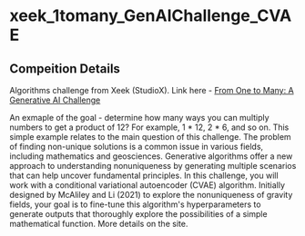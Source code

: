 # xeek_1tomany_GenAIChallenge_CVAE

## Compeition Details

Algorithms challenge from Xeek (StudioX). Link here - [From One to Many: A Generative AI Challenge](https://xeek.ai/challenges/from-one-to-many)

An exmaple of the goal - determine how many ways you can multiply numbers to get a product of 12? For example, 1 * 12, 2 * 6, and so on. This simple example relates to the main question of this challenge. The problem of finding non-unique solutions is a common issue in various fields, including mathematics and geosciences. Generative algorithms offer a new approach to understanding nonuniqueness by generating multiple scenarios that can help uncover fundamental principles. In this challenge, you will work with a conditional variational autoencoder (CVAE) algorithm. Initially designed by McAliley and Li (2021) to explore the nonuniqueness of gravity fields, your goal is to fine-tune this algorithm's hyperparameters to generate outputs that thoroughly explore the possibilities of a simple mathematical function. More details on the site.

